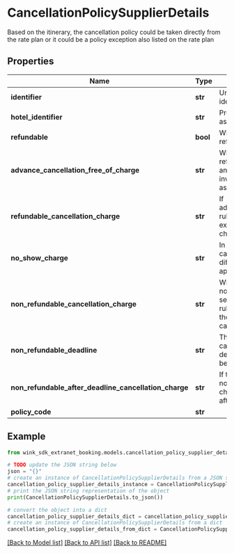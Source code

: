 # CancellationPolicySupplierDetails

Based on the itinerary, the cancellation policy could be taken directly from the rate plan or it could be a policy exception also listed on the rate plan

## Properties

Name | Type | Description | Notes
------------ | ------------- | ------------- | -------------
**identifier** | **str** | Unique cancellation policy identifier | 
**hotel_identifier** | **str** | Property this cancellation is associated with | 
**refundable** | **bool** | Whether this cancellation policy is refundable or not | [default to False]
**advance_cancellation_free_of_charge** | **str** | When the cancellation policy is refundable, this flag can be set and indicates there is more rules involved than just a no-questions-asked refundable. | [optional] 
**refundable_cancellation_charge** | **str** | If advanceCancellationFreeOfCharge rules is not honored, this property explains what the guest will be charged. | [optional] 
**no_show_charge** | **str** | In case the &#39;Refundable cancellation charge&#39; is set, a different no show charge can be applied. | [optional] 
**non_refundable_cancellation_charge** | **str** | When the cancellation policy is non-refundable, this flag can be set and indicates there is more rules involved to calculate what the guest will owe in case of a cancellation. | [optional] 
**non_refundable_deadline** | **str** | The non-refundable charge might can have a deadline. If that deadline passes, the guest might be charged more. | [optional] 
**non_refundable_after_deadline_cancellation_charge** | **str** | If the guest does not honor the non-refundable deadline rule, this charge dictates what she owes after the deadline passes. | [optional] 
**policy_code** | **str** |  | [optional] 

## Example

```python
from wink_sdk_extranet_booking.models.cancellation_policy_supplier_details import CancellationPolicySupplierDetails

# TODO update the JSON string below
json = "{}"
# create an instance of CancellationPolicySupplierDetails from a JSON string
cancellation_policy_supplier_details_instance = CancellationPolicySupplierDetails.from_json(json)
# print the JSON string representation of the object
print(CancellationPolicySupplierDetails.to_json())

# convert the object into a dict
cancellation_policy_supplier_details_dict = cancellation_policy_supplier_details_instance.to_dict()
# create an instance of CancellationPolicySupplierDetails from a dict
cancellation_policy_supplier_details_from_dict = CancellationPolicySupplierDetails.from_dict(cancellation_policy_supplier_details_dict)
```
[[Back to Model list]](../README.md#documentation-for-models) [[Back to API list]](../README.md#documentation-for-api-endpoints) [[Back to README]](../README.md)


